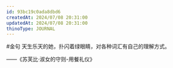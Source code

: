 ```yaml
---
id: 93bc19c0ada8dbd6
createdAt: 2024/07/08 20:31:00
updatedAt: 2024/07/08 20:31:00
thinoType: JOURNAL
---
```

#金句 天生乐天的她，扑闪着绿眼睛，对各种词汇有自己的理解方式。

——《苏芙比·淑女的守则-用餐礼仪》